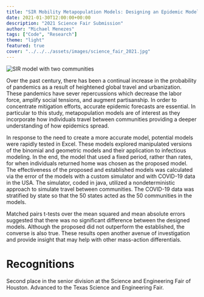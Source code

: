 ```yaml
---
title: "SIR Mobility Metapopulation Models: Designing an Epidemic Model"
date: 2021-01-30T12:00:00+00:00
description: "2021 Science Fair Submission"
author: "Michael Menezes"
tags: ["Code", "Research"]
theme: "light"
featured: true
cover: "../../../assets/images/science_fair_2021.jpg"
---
```

![SIR model with two communities](/assets/images/science_fair_2021.jpg)

<!-- Descriptive paragraph of project -->
Over the past century, there has been a continual increase in the probability of pandemics as a result of heightened global travel and urbanization. These pandemics have sever repercussions which decrease the labor force, amplify social tensions, and augment partisanship. In order to concentrate mitigation efforts, accurate epidemic forecasts are essential. In particular to this study, metapopulation models are of interest as they incorporate how individuals travel between communities providing a deeper understanding of how epidemics spread. 

In response to the need to create a more accurate model, potential models were rapidly tested in Excel. These models explored manipulated versions of the binomial and geometric models and their application to infectious modeling. In the end, the model that used a fixed period, rather than rates, for when individuals returned home was chosen as the proposed model. The effectiveness of the proposed and established models was calculated via the error of the models with a custom simulator and with COVID-19 data in the USA. The simulator, coded in java, utilized a nondeterministic approach to simulate travel between communities. The COVID-19 data was stratified by state so that the 50 states acted as the 50 communities in the models.

Matched pairs t-tests over the mean squared and mean absolute errors suggested that there was no significant difference between the designed models. Although the proposed did not outperform the established, the converse is also true. These results open another avenue of investigation and provide insight that may help with other mass-action differentials.
<!-- 
# What I did

# What I used

# Challenges -->

# Recognitions

Second place in the senior division at the Science and Engineering Fair of Houston. Advanced to the Texas Science and Engineering Fair.